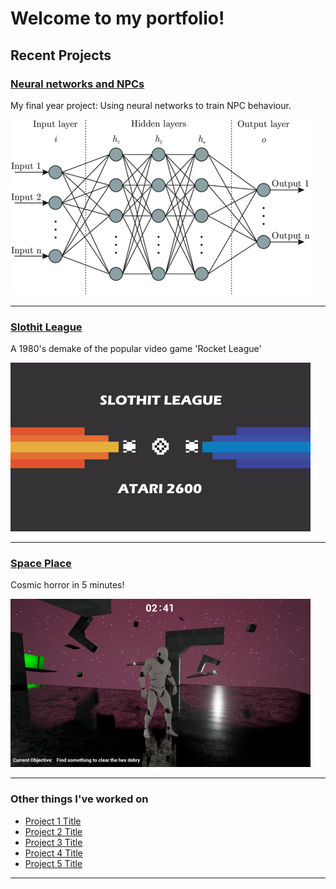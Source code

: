 # Welcome to my portfolio!

## Recent Projects 

### [Neural networks and NPCs](/pdf/sample_presentation.pdf)
My final year project: Using neural networks to train NPC behaviour.

<img src="images/nn.png">

---

### [Slothit League](/Slothit-League.md)

A 1980's demake of the popular video game 'Rocket League'

<img src="images/sloth_thumb.png">

---

### [Space Place](/Space-Place-Project.md)
Cosmic horror in 5 minutes!

<img src="images/space_place.PNG">

---

### Other things I've worked on

- [Project 1 Title](http://example.com/)
- [Project 2 Title](http://example.com/)
- [Project 3 Title](http://example.com/)
- [Project 4 Title](http://example.com/)
- [Project 5 Title](http://example.com/)

---